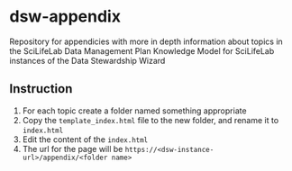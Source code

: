 # dsw-appendix

Repository for appendicies with more in depth information about topics in the SciLifeLab Data Management Plan Knowledge Model for SciLifeLab instances of the Data Stewardship Wizard

## Instruction

1. For each topic create a folder named something appropriate
2. Copy the `template_index.html` file to the new folder, and rename it to `index.html`
3. Edit the content of the `index.html`
4. The url for the page will be `https://<dsw-instance-url>/appendix/<folder name>`
